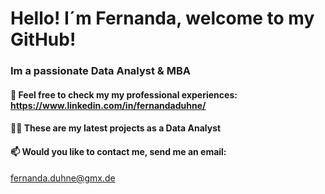# Hello! I´m Fernanda, welcome to my GitHub!
### Im a passionate Data Analyst & MBA 

#### 📄 Feel free to check my my professional experiences: https://www.linkedin.com/in/fernandaduhne/

#### 👨‍💻 These are my latest projects as a Data Analyst

#### 📫 Would you like to contact me, send me an email: 
fernanda.duhne@gmx.de

